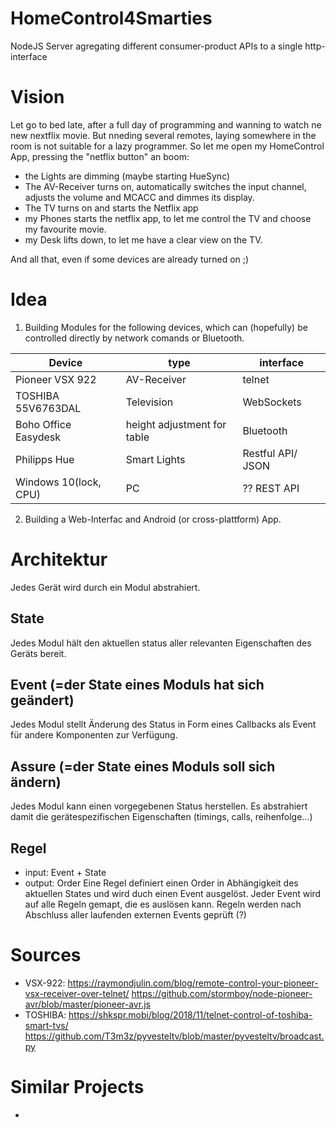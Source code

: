 # HomeControl4Smarties
NodeJS Server agregating different consumer-product APIs to a single http-interface

# Vision
Let go to bed late, after a full day of programming and wanning to watch ne new nextflix movie.
But nneding several remotes, laying somewhere in the room is not suitable for a lazy programmer.
So let me open my HomeControl App, pressing the "netflix button" an boom:
- the Lights are dimming (maybe starting HueSync)
- The AV-Receiver turns on, automatically switches the input channel, adjusts the volume and MCACC and dimmes its display.
- The TV turns on and starts the Netflix app
- my Phones starts the netflix app, to let me control the TV and choose my favourite movie.
- my Desk lifts down, to let me have a clear view on the TV. 

And all that, even if some devices are already turned on ;)


# Idea
1. Building Modules for the following devices, which can (hopefully) be controlled directly by network comands or Bluetooth.

| Device               | type                        | interface          |
|----------------------|-----------------------------|--------------------|
| Pioneer VSX 922      | AV-Receiver                 | telnet             |
| TOSHIBA 55V6763DAL   | Television                  | WebSockets         |
| Boho Office Easydesk | height adjustment for table | Bluetooth          |
| Philipps Hue         | Smart Lights                | Restful API/  JSON |
| Windows 10(lock, CPU)| PC                          | ?? REST API        |

2. Building a Web-Interfac and Android (or cross-plattform) App.

# Architektur
Jedes Gerät wird durch ein  Modul abstrahiert.
## State
Jedes Modul hält den aktuellen status aller relevanten Eigenschaften des Geräts bereit.

## Event (=der State eines Moduls hat sich geändert)
Jedes Modul stellt Änderung des Status in Form eines Callbacks als Event für andere Komponenten zur Verfügung.

## Assure (=der State eines Moduls soll sich ändern)
Jedes Modul kann einen vorgegebenen Status herstellen. Es abstrahiert damit die gerätespezifischen Eigenschaften (timings, calls, reihenfolge...)

## Regel 
* input: Event + State
* output: Order
Eine Regel definiert einen Order in Abhängigkeit des aktuellen States und wird duch einen Event ausgelöst.
Jeder Event wird auf alle Regeln gemapt, die es auslösen kann. 
Regeln werden nach Abschluss aller laufenden externen Events geprüft (?)


# Sources
- VSX-922: 
  https://raymondjulin.com/blog/remote-control-your-pioneer-vsx-receiver-over-telnet/
  https://github.com/stormboy/node-pioneer-avr/blob/master/pioneer-avr.js
- TOSHIBA: 
  https://shkspr.mobi/blog/2018/11/telnet-control-of-toshiba-smart-tvs/
  https://github.com/T3m3z/pyvesteltv/blob/master/pyvesteltv/broadcast.py

# Similar Projects
- 
